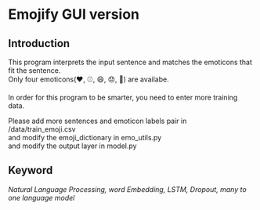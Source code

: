 # Emojify GUI version

## Introduction
This program interprets the input sentence and matches the emoticons that fit the sentence.  
Only four emoticons(❤️, ⚾, 😄, 😞, 🍴) are availabe.

In order for this program to be smarter, you need to enter more training data.

Please add more sentences and emoticon labels pair in /data/train_emoji.csv  
and modify the emoji_dictionary in emo_utils.py  
and modify the output layer in model.py  

## Keyword
*Natural Language Processing, word Embedding, LSTM, Dropout, many to one language model*
